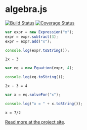 # algebra.js 

[![Build Status](https://travis-ci.org/nicolewhite/algebra.js.svg?branch=master)](https://travis-ci.org/nicolewhite/algebra.js) 
[![Coverage Status](https://coveralls.io/repos/nicolewhite/algebra.js/badge.svg?branch=master)](https://coveralls.io/r/nicolewhite/algebra.js?branch=master)

```js
var expr = new Expression("x");
expr = expr.subtract(3);
expr = expr.add("x");

console.log(expr.toString());
```

```
2x - 3
```

```js
var eq = new Equation(expr, 4);

console.log(eq.toString());
```

```
2x - 3 = 4
```

```js
var x = eq.solveFor("x");

console.log("x = " + x.toString());
```

```
x = 7/2
```

[Read more at the project site](http://algebra.js.org).
